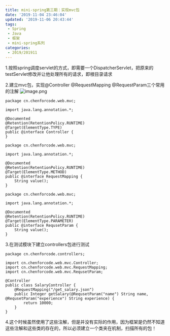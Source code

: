 ```yaml
---
title: mini-spring第三期：实现mvc包
date: '2019-11-04 23:46:04'
updated: '2019-11-06 20:43:44'
tags:
 - Spring
 - Java
 - 框架
 - mini-spring系列
categories:
 - 2019/201911
---
```

1.按照spring调度servlet的方式，即需要一个DispatcherServlet，把原来的testServlet修改并让他处理所有的请求，即根目录请求

2.建立mvc包，实现@Controller @RequestMapping @RequestParam三个常用的注解
![image.png](https://img.hacpai.com/file/2019/11/image-4ce11c6a.png)
```
package cn.chenforcode.web.mvc;

import java.lang.annotation.*;

@Documented
@Retention(RetentionPolicy.RUNTIME)
@Target(ElementType.TYPE)
public @interface Controller {
}

```
```
package cn.chenforcode.web.mvc;

import java.lang.annotation.*;

@Documented
@Retention(RetentionPolicy.RUNTIME)
@Target(ElementType.METHOD)
public @interface RequestMapping {
    String value();
}

```
```
package cn.chenforcode.web.mvc;

import java.lang.annotation.*;

@Documented
@Retention(RetentionPolicy.RUNTIME)
@Target(ElementType.PARAMETER)
public @interface RequsetParam {
    String value();
}

```

3.在测试模块下建立controllers包进行测试
```
package cn.chenforcode.controllers;

import cn.chenforcode.web.mvc.Controller;
import cn.chenforcode.web.mvc.RequestMapping;
import cn.chenforcode.web.mvc.RequsetParam;

@Controller
public class SalaryController {
    @RequestMapping("/get_salary.json")
    public Integer getSalary(@RequsetParam("name") String name, @RequsetParam("experience") String experience) {
        return 10000;
    }
}

```

4.这个时候虽然使用了这些注解，但是并没有实际的作用，因为框架是仍然不知道这些注解和这些类的存在的，所以必须建立一个类夹在机制，扫描所有的包！

